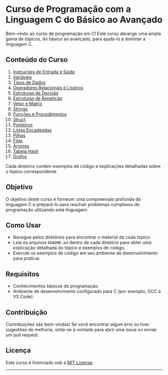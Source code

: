 # Curso de Programação com a Linguagem C do Básico ao Avançado

Bem-vindo ao curso de programação em C! Este curso abrange uma ampla gama de tópicos, do básico ao avançado, para ajudá-lo a dominar a linguagem C.

## Conteúdo do Curso

1. [Instruções de Entrada e Saída](./01_Instrucoes_Entrada_Saida/README.md)
2. [Variáveis](./02_Variaveis/README.md)
3. [Tipos de Dados](./03_Tipos_Dados/README.md)
4. [Operadores Relacionais e Lógicos](./04_Operadores_Relacionais_Logicos/README.md)
5. [Estruturas de Decisão](./05_Estruturas_Decisao/README.md)
6. [Estruturas de Repetição](./06_Estruturas_Repeticao/README.md)
7. [Vetor e Matriz](./07_Vetor_Matriz/README.md)
8. [Strings](./08_Strings/README.md)
9. [Funções e Procedimentos](./09_Funcoes_Procedimentos/README.md)
10. [Struct](./10_Struct/README.md)
11. [Ponteiros](./11_Ponteiros/README.md)
12. [Listas Encadeadas](./12_Listas_Encadeadas/README.md)
13. [Pilhas](./13_Pilhas/README.md)
14. [Filas](./14_Filas/README.md)
15. [Árvores](./15_Arvores/README.md)
16. [Tabela Hash](./16_Tabela_Hash/README.md)
17. [Grafos](./17_Grafos/README.md)

Cada diretório contém exemplos de código e explicações detalhadas sobre o tópico correspondente.

## Objetivo

O objetivo deste curso é fornecer uma compreensão profunda da linguagem C e prepará-lo para resolver problemas complexos de programação utilizando esta linguagem.

## Como Usar

- Navegue pelos diretórios para encontrar o material de cada tópico.
- Leia os arquivos `README.md` dentro de cada diretório para obter uma explicação detalhada do tópico e exemplos de código.
- Execute os exemplos de código em seu ambiente de desenvolvimento para praticar.

## Requisitos

- Conhecimentos básicos de programação.
- Ambiente de desenvolvimento configurado para C (por exemplo, GCC e VS Code).

## Contribuição

Contribuições são bem-vindas! Se você encontrar algum erro ou tiver sugestões de melhoria, sinta-se à vontade para abrir uma issue ou enviar um pull request.

## Licença

Este curso é licenciado sob a [MIT License](./LICENSE).

---

